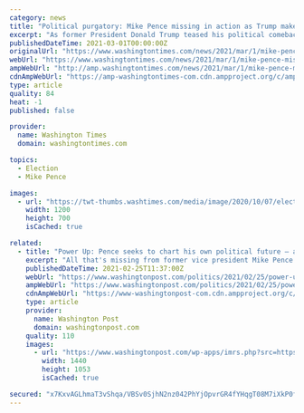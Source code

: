 ```yaml
---
category: news
title: "Political purgatory: Mike Pence missing in action as Trump makes triumphant return"
excerpt: "As former President Donald Trump teased his political comeback to conservatives this weekend, his one-time wingman, ex-Vice President Mike Pence, was nowhere to be found."
publishedDateTime: 2021-03-01T00:00:00Z
originalUrl: "https://www.washingtontimes.com/news/2021/mar/1/mike-pence-missing-action-donald-trump-makes-trium/"
webUrl: "https://www.washingtontimes.com/news/2021/mar/1/mike-pence-missing-action-donald-trump-makes-trium/"
ampWebUrl: "http://amp.washingtontimes.com/news/2021/mar/1/mike-pence-missing-action-donald-trump-makes-trium/"
cdnAmpWebUrl: "https://amp-washingtontimes-com.cdn.ampproject.org/c/amp.washingtontimes.com/news/2021/mar/1/mike-pence-missing-action-donald-trump-makes-trium/"
type: article
quality: 84
heat: -1
published: false

provider:
  name: Washington Times
  domain: washingtontimes.com

topics:
  - Election
  - Mike Pence

images:
  - url: "https://twt-thumbs.washtimes.com/media/image/2020/10/07/election_2020_debate_80917_c0-0-7820-4561_s1200x700.jpg?56fde10e756e7809d656fd3fa8a95b1b1eda9bc8"
    width: 1200
    height: 700
    isCached: true

related:
  - title: "Power Up: Pence seeks to chart his own political future – as establishment Republican fluent in MAGA"
    excerpt: "All that's missing from former vice president Mike Pence's political reemergence after surviving an insurrection and the turbulent Trump White House is a book deal. The former vice president is not quite back out on the speaking circuit just yet – and declined an invitation to speak at the Conservative Political Action Conference next week,"
    publishedDateTime: 2021-02-25T11:37:00Z
    webUrl: "https://www.washingtonpost.com/politics/2021/02/25/power-up-pence-seeks-chart-his-own-political-future-establishment-republican-fluent-maga/"
    ampWebUrl: "https://www.washingtonpost.com/politics/2021/02/25/power-up-pence-seeks-chart-his-own-political-future-establishment-republican-fluent-maga/?outputType=amp"
    cdnAmpWebUrl: "https://www-washingtonpost-com.cdn.ampproject.org/c/s/www.washingtonpost.com/politics/2021/02/25/power-up-pence-seeks-chart-his-own-political-future-establishment-republican-fluent-maga/?outputType=amp"
    type: article
    provider:
      name: Washington Post
      domain: washingtonpost.com
    quality: 110
    images:
      - url: "https://www.washingtonpost.com/wp-apps/imrs.php?src=https://arc-anglerfish-washpost-prod-washpost.s3.amazonaws.com/public/VRTZCXDWDUI6XFEJR562ZVI6OU.jpg&w=1440"
        width: 1440
        height: 1053
        isCached: true

secured: "x7KxvAGLhmaT3vShqa/VBSv0SjhN2nz042PhYjOpvrGR4fYHqgT08M7iXkP0fFXEeeqGcn/3a2zOQR57ibKCeYQ4gyQr4v70jW/mcHq7st0jICcVHYF/YEFfaV6nxp5H3GwjU8vs7328h1tUCwbF6NyTu7v5BB1hvV7nIhYwG6eNnTFu/rKKfMiIbAv+C54cXsqCzxFYGCg3U1uGTMiGd9QVJ54AWq+DqDz4LklNWqwrUia8CF44Ux0E/e9DTUXYxrN5SL+SlA+g9qoltfQORWMXrS1wPARLGVuVq1rvISqUQmicrys3Ik8IUm5E5lAVdnL4q71Cc/eOtcnDipyFJ+b6bhm/EWXVwC5GlSGo1cc=;FmBzxZI8P5ISVqwYj6ZPHw=="
---
```


